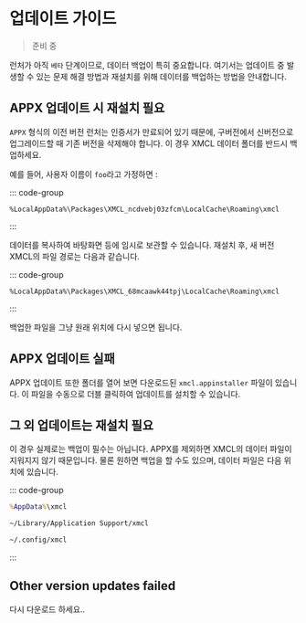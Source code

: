 # 업데이트 가이드

> 준비 중

런처가 아직 `베타` 단계이므로, 데이터 백업이 특히 중요합니다. 여기서는 업데이트 중 발생할 수 있는 문제 해결 방법과 재설치를 위해 데이터를 백업하는 방법을 안내합니다.

## APPX 업데이트 시 재설치 필요

`APPX` 형식의 이전 버전 런처는 인증서가 만료되어 있기 때문에, 구버전에서 신버전으로 업그레이드할 때 기존 버전을 삭제해야 합니다. 이 경우 XMCL 데이터 폴더를 반드시 백업하세요.

예를 들어, 사용자 이름이 `foo`라고 가정하면
:

::: code-group
```[Windows (APPX)]
%LocalAppData%\Packages\XMCL_ncdvebj03zfcm\LocalCache\Roaming\xmcl
```
:::

데이터를 복사하여 바탕화면 등에 임시로 보관할 수 있습니다. 재설치 후, 새 버전 XMCL의 파일 경로는 다음과 같습니다.

::: code-group
```[Windows (APPX)]
%LocalAppData%\Packages\XMCL_68mcaawk44tpj\LocalCache\Roaming\xmcl
```
:::

백업한 파일을 그냥 원래 위치에 다시 넣으면 됩니다.

## APPX 업데이트 실패

APPX 업데이트 또한 폴더를 열어 보면 다운로드된 `xmcl.appinstaller` 파일이 있습니다. 이 파일을 수동으로 더블 클릭하여 업데이트를 설치할 수 있습니다.

## 그 외 업데이트는 재설치 필요

이 경우 실제로는 백업이 필수는 아닙니다. APPX를 제외하면 XMCL의 데이터 파일이 지워지지 않기 때문입니다. 물론 원하면 백업을 할 수도 있으며, 데이터 파일은 다음 위치에 있습니다.

::: code-group
```cmd [Windows]
%AppData%\xmcl
```
```sh [macOS]
~/Library/Application Support/xmcl
```
```sh [Linux]
~/.config/xmcl
```
:::

## Other version updates failed

다시 다운로드 하세요..